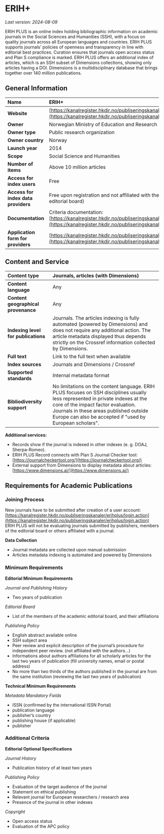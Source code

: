 # ERIH+

*Last version: 2024-08-09*

ERIH PLUS is an online index holding bibliographic information on academic journals in the Social Sciences and Humanities (SSH), with a focus on quality journals across all European languages and countries. ERIH PLUS supports journals’ policies of openness and transparency in line with editorial best practices. Curation ensures that journals open access status and Plan S compliance is marked. ERIH PLUS offers an additional index of articles, which is an SSH subset of Dimensions collections, showing only articles having a DOI. Dimensions is a multidisciplinary database that brings together over 140 million publications.

## General Information

| Name | ERIH+ |
| :---- | :---- |
| **Website** | [https://kanalregister.hkdir.no/publiseringskanaler/erihplus/](https://kanalregister.hkdir.no/publiseringskanaler/erihplus/) |
| **Owner** | Norwegian Ministry of Education and Research |
| **Owner type** | Public research organization |
| **Owner country** | Norway |
| **Launch year** | 2014 |
| **Scope** | Social Science and Humanities |
| **Number of items** | Above 10 million articles  |
| **Access for index users** | Free |
| **Access for index data providers** | Free upon registration and not affiliated with the journals (publishers and members of the editorial board) |
| **Documentation** | Criteria documentation:  [https://kanalregister.hkdir.no/publiseringskanaler/erihplus/about/criteria\_for\_inclusion](https://kanalregister.hkdir.no/publiseringskanaler/erihplus/about/criteria\_for\_inclusion) |
| **Application form for providers** | [https://kanalregister.hkdir.no/publiseringskanaler/erihplus/login.action](https://kanalregister.hkdir.no/publiseringskanaler/erihplus/login.action)  |

## Content and Service

| Content type | Journals, articles (with Dimensions) |
| :---- | :---- |
| **Content language** | Any |
| **Content geographical provenance** | Any |
| **Indexing level for publications** | Journals. The articles indexing is fully automated (powered by Dimensions) and does not require any additional action. The article metadata displayed thus depends strictly on the Crossref information collected by Dimensions. |
| **Full text** | Link to the full text when available |
| **Index sources** | Journals and Dimensions / Crossref |
| **Supported standards** | Internal metadata format |
| **Bibliodiversity support** | No limitations on the content language. ERIH PLUS focuses on SSH disciplines usually less represented in private indexes at the core of the impact factor evaluation. Journals in these areas published outside Europe can also be accepted if "used by European scholars". |

**Additional services:**

* Records show if the journal is indexed in other indexes (e. g. DOAJ, Sherpa-Romeo).  
* ERIH PLUS Record connects with Plan S Journal Checker tool: [https://journalcheckertool.org/](https://journalcheckertool.org/)   
* External support from Dimensions to display metadata about articles: [https://www.dimensions.ai/](https://www.dimensions.ai/) 

## Requirements for Academic Publications

### Joining Process

New journals have to be submitted after creation of a user account:   
[https://kanalregister.hkdir.no/publiseringskanaler/erihplus/login.action](https://kanalregister.hkdir.no/publiseringskanaler/erihplus/login.action)   
ERIH PLUS will not be evaluating journals submitted by publishers, members of the editorial board or others affiliated with a journal.

**Data Collection**

* Journal metadata are collected upon manual submission  
* Articles metadata indexing is automated and powered by Dimensions

### Minimum Requirements

**Editorial Minimum Requirements**

*Journal and Publishing History*

* Two years of publication

*Editorial Board*

* List of the members of the academic editorial board, and their affiliations

*Publishing Policy*

* English abstract available online  
* SSH subject area   
* Peer review and explicit description of the journal’s procedure for independent peer review. (not affiliated with the authors…)  
* Informations about authors affiliations for all scholarly articles for the last two years of publication (fill university names, email or postal address)  
* No more than two thirds of the authors published in the journal are from the same institution (reviewing the last two years of publication)

**Technical Minimum Requirements**

*Metadata Mandatory Fields*

* ISSN (confirmed by the international ISSN Portal)  
* publication language  
* publisher’s country  
* publishing house (if applicable)  
* publisher

### Additional Criteria

**Editorial Optional Specifications**

*Journal History* 

* Publication history of at least two years

*Publishing Policy* 

* Evaluation of the target audience of the journal  
* Statement on ethical publishing  
* Relevant journal for European researchers / research area   
* Presence of the journal in other indexes

*Copyright*

* Open access status  
* Evaluation of the APC policy
